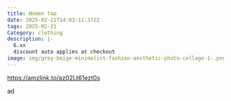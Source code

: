 ```yaml
---
title: Women top
date: 2025-02-21T14:03:11.372Z
tags: 2025-02-21
Category: clothing
description: |-
  6.xx 
  discount auto applies at checkout 
image: img/grey-beige-minimalist-fashion-aesthetic-photo-collage-1-.png
---
```

https://amzlink.to/az02Lt61ezt0s

a﻿d